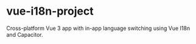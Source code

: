 # vue-i18n-project
Cross-platform Vue 3 app with in-app language switching using Vue I18n and Capacitor.
